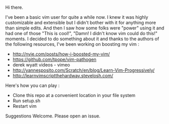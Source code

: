 Hi there. 

I've been a basic vim user for quite a while now. I knew it was highly customizable and extensible but I didn't bother with it for anything more than simple edits. And then I saw how some folks were "power" using it and had one of those "This is cool!", "Damn! I didn't know vim could do this!" moments. I decided to do something about it and thanks to the authors of the following resources, I've been working on boosting my vim :

* http://nvie.com/posts/how-i-boosted-my-vim/
* https://github.com/tpope/vim-pathogen
* derek wyatt videos - vimeo
* http://yannesposito.com/Scratch/en/blog/Learn-Vim-Progressively/
* http://learnvimscriptthehardway.stevelosh.com/


Here's how you can play :  
* Clone this repo at a convenient location in your file system
* Run setup.sh
* Restart vim

Suggestions Welcome. Please open an issue.
